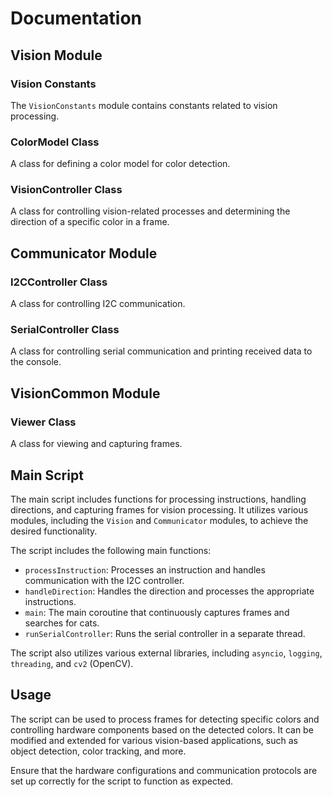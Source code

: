 # Documentation

## Vision Module

### Vision Constants

The `VisionConstants` module contains constants related to vision processing.

### ColorModel Class

A class for defining a color model for color detection.

### VisionController Class

A class for controlling vision-related processes and determining the direction of a specific color in a frame.

## Communicator Module

### I2CController Class

A class for controlling I2C communication.

### SerialController Class

A class for controlling serial communication and printing received data to the console.

## VisionCommon Module

### Viewer Class

A class for viewing and capturing frames.

## Main Script

The main script includes functions for processing instructions, handling directions, and capturing frames for vision processing. It utilizes various modules, including the `Vision` and `Communicator` modules, to achieve the desired functionality.

The script includes the following main functions:

-   `processInstruction`: Processes an instruction and handles communication with the I2C controller.
-   `handleDirection`: Handles the direction and processes the appropriate instructions.
-   `main`: The main coroutine that continuously captures frames and searches for cats.
-   `runSerialController`: Runs the serial controller in a separate thread.

The script also utilizes various external libraries, including `asyncio`, `logging`, `threading`, and `cv2` (OpenCV).

## Usage

The script can be used to process frames for detecting specific colors and controlling hardware components based on the detected colors. It can be modified and extended for various vision-based applications, such as object detection, color tracking, and more.

Ensure that the hardware configurations and communication protocols are set up correctly for the script to function as expected.
